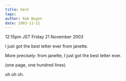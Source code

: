 ```yaml
---
title: best
tags: 
author: Rob Nugen
date: 2003-11-21
---
```


<p class=date>12:15pm JST Friday 21 November 2003</p>

<p>I just got the best letter ever from janette.</p>

<p>More precisely: from janette, I just got the best letter ever.</p>

<p>(one page, one hundred lines)</p>

<p>oh oh oh.</p>
